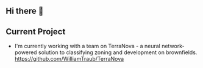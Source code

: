 ## Hi there 👋

<!--
**WilliamTraub/WilliamTraub** is a ✨ _special_ ✨ repository because its `README.md` (this file) appears on your GitHub profile.

Here are some ideas to get you started:

- 🔭 I’m currently working on ...
- 🌱 I’m currently learning ...
- 👯 I’m looking to collaborate on ...
- 🤔 I’m looking for help with ...
- 💬 Ask me about ...
- 📫 How to reach me: ...
- 😄 Pronouns: ...
- ⚡ Fun fact: ...
-->
## Current Project
- I'm currently working with a team on TerraNova - a neural network-powered solution to classifying zoning and development on brownfields. 
https://github.com/WilliamTraub/TerraNova